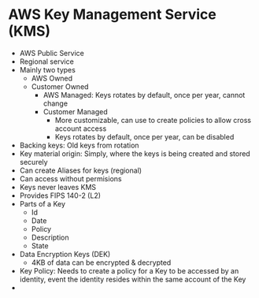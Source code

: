 
# AWS Key Management Service (KMS)

- AWS Public Service
- Regional service
- Mainly two types
    - AWS Owned
    - Customer Owned
        - AWS Managed: Keys rotates by default, once per year, cannot change
        - Customer Managed
            - More customizable, can use to create policies to allow cross account access
            - Keys rotates by default, once per year, can be disabled
- Backing keys: Old keys from rotation
- Key material origin: Simply, where the keys is being created and stored securely
- Can create Aliases for keys (regional)
- Can access without permisions
- Keys never leaves KMS
- Provides FIPS 140-2 (L2)
- Parts of a Key
    - Id
    - Date
    - Policy
    - Description
    - State
- Data Encryption Keys (DEK)
    - 4KB of data can be encrypted & decrypted
- Key Policy: Needs to create a policy for a Key to be accessed by an identity, event the identity resides within the same account of the Key
- 
